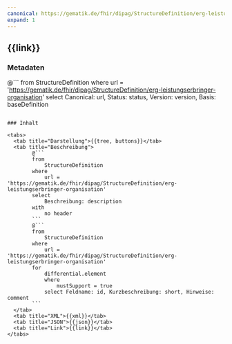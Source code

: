 ```yaml
---
canonical: https://gematik.de/fhir/dipag/StructureDefinition/erg-leistungserbringer-organisation
expand: 1
---
```


## {{link}}

### Metadaten

@```
from
	StructureDefinition
where
	url = 'https://gematik.de/fhir/dipag/StructureDefinition/erg-leistungserbringer-organisation'
select
	Canonical: url, Status: status, Version: version, Basis: baseDefinition
```

### Inhalt

<tabs>
  <tab title="Darstellung">{{tree, buttons}}</tab>
  <tab title="Beschreibung"> 
        @```
        from
	        StructureDefinition
        where
	        url = 'https://gematik.de/fhir/dipag/StructureDefinition/erg-leistungserbringer-organisation'
        select
	        Beschreibung: description
        with
            no header
        ```
        @```
        from 
            StructureDefinition 
        where 
            url = 'https://gematik.de/fhir/dipag/StructureDefinition/erg-leistungserbringer-organisation' 
        for 
            differential.element 
            where 
                mustSupport = true 
            select Feldname: id, Kurzbeschreibung: short, Hinweise: comment
        ```
  </tab>
  <tab title="XML">{{xml}}</tab>
  <tab title="JSON">{{json}}</tab>
  <tab title="Link">{{link}}</tab>
</tabs>